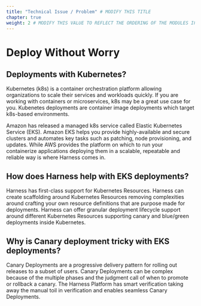```yaml
---
title: "Technical Issue / Problem" # MODIFY THIS TITLE
chapter: true
weight: 2 # MODIFY THIS VALUE TO REFLECT THE ORDERING OF THE MODULES IF APPLICABLE
---
```


# Deploy Without Worry

## Deployments with Kubernetes?

Kubernetes (k8s) is a container orchestration platform allowing organizations to scale their services and workloads quickly. If you are working with containers or microservices, k8s may be a great use case for you. Kubenetes deployments are container image deployments which target k8s-based environments.

Amazon has released a managed k8s service called Elastic Kubernetes Service (EKS). Amazon EKS helps you provide highly-available and secure clusters and automates key tasks such as patching, node provisioning, and updates. While AWS provides the platform on which to run your containerize applications deploying them in a scalable, repeatable and reliable way is where Harness comes in.


## How does Harness help with EKS deployments?

Harness has first-class support for Kubernetes Resources. Harness can create scaffolding around Kubernetes Resources removing complexities around crafting your own resource definitions that are purpose made for deployments. Harness can offer granular deployment lifecycle support around different Kubernetes Resources supporting canary and blue/green deployments inside Kubernetes.

## Why is Canary deployment tricky with EKS deployments?

Canary Deployments are a progressive delivery pattern for rolling out releases to a subset of users. Canary Deployments can be complex because of the multiple phases and the judgment call of when to promote or rollback a canary. The Harness Platform has smart verification taking away the manual toil in verification and enables seamless Canary Deployments.